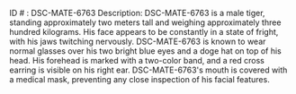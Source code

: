 ID # : DSC-MATE-6763
Description: DSC-MATE-6763 is a male tiger, standing approximately two meters tall and weighing approximately three hundred kilograms. His face appears to be constantly in a state of fright, with his jaws twitching nervously. DSC-MATE-6763 is known to wear normal glasses over his two bright blue eyes and a doge hat on top of his head. His forehead is marked with a two-color band, and a red cross earring is visible on his right ear. DSC-MATE-6763's mouth is covered with a medical mask, preventing any close inspection of his facial features.